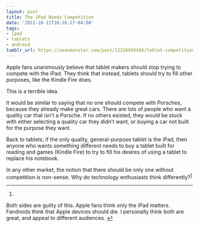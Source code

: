 ```yaml
---
layout: post
title: The iPad Needs Competition
date: '2011-10-11T16:26:27-04:00'
tags:
- ipad
- tablets
- android
tumblr_url: https://seanmonstar.com/post/11326945456/tablet-competition
---
```

Apple fans unanimously believe that tablet makers should stop trying to compete with the iPad. They think that instead, tablets should try to fill other purposes, like the Kindle Fire does.

This is a terrible idea.

It would be similar to saying that no one should compete with Porsches, because they already make great cars. There are lots of people who want a quality car that isn’t a Porsche. If no others existed, they would be stuck with either selecting a quality car they didn’t want, or buying a car not built for the purpose they want.

Back to tablets, if the only quality, general-purpose tablet is the iPad, then anyone who wants something different needs to buy a tablet built for reading and games (Kindle Fire) to try to fill his desires of using a tablet to replace his notebook.

In any other market, the notion that there should be only one without competition is non-sense. Why do technology enthusiasts think differently?<sup id="fnref:1"><a href="#fn:1" class="footnote-ref" role="doc-noteref">1</a></sup>

* * *

1. 

Both sides are guilty of this. Apple fans think only the iPad matters. Fandroids think that Apple devices should die. I personally think both are great, and appeal to different audiences.&nbsp;[↩︎](#fnref:1)

